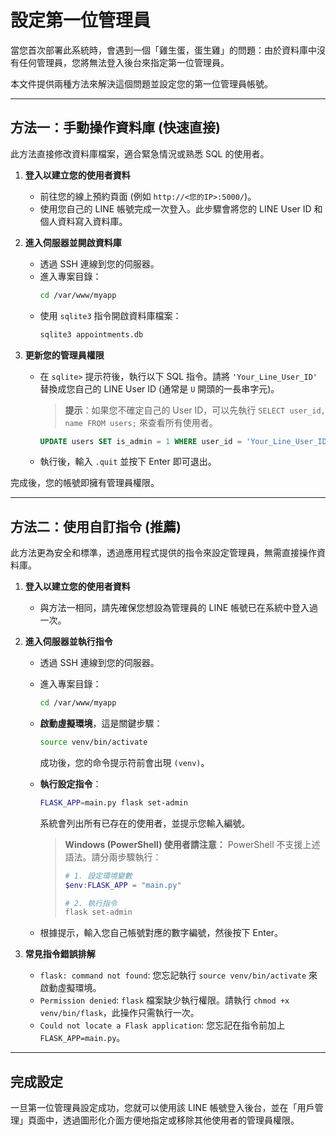 # 設定第一位管理員

當您首次部署此系統時，會遇到一個「雞生蛋，蛋生雞」的問題：由於資料庫中沒有任何管理員，您將無法登入後台來指定第一位管理員。

本文件提供兩種方法來解決這個問題並設定您的第一位管理員帳號。

---

## 方法一：手動操作資料庫 (快速直接)

此方法直接修改資料庫檔案，適合緊急情況或熟悉 SQL 的使用者。

1.  **登入以建立您的使用者資料**
    *   前往您的線上預約頁面 (例如 `http://<您的IP>:5000/`)。
    *   使用您自己的 LINE 帳號完成一次登入。此步驟會將您的 LINE User ID 和個人資料寫入資料庫。

2.  **進入伺服器並開啟資料庫**
    *   透過 SSH 連線到您的伺服器。
    *   進入專案目錄：
        ```bash
        cd /var/www/myapp
        ```
    *   使用 `sqlite3` 指令開啟資料庫檔案：
        ```bash
        sqlite3 appointments.db
        ```

3.  **更新您的管理員權限**
    *   在 `sqlite>` 提示符後，執行以下 SQL 指令。請將 `'Your_Line_User_ID'` 替換成您自己的 LINE User ID (通常是 `U` 開頭的一長串字元)。
        > **提示**：如果您不確定自己的 User ID，可以先執行 `SELECT user_id, name FROM users;` 來查看所有使用者。
        ```sql
        UPDATE users SET is_admin = 1 WHERE user_id = 'Your_Line_User_ID';
        ```
    *   執行後，輸入 `.quit` 並按下 Enter 即可退出。

完成後，您的帳號即擁有管理員權限。

---

## 方法二：使用自訂指令 (推薦)

此方法更為安全和標準，透過應用程式提供的指令來設定管理員，無需直接操作資料庫。

1.  **登入以建立您的使用者資料**
    *   與方法一相同，請先確保您想設為管理員的 LINE 帳號已在系統中登入過一次。

2.  **進入伺服器並執行指令**
    *   透過 SSH 連線到您的伺服器。
    *   進入專案目錄：
        ```bash
        cd /var/www/myapp
        ```
    *   **啟動虛擬環境**，這是關鍵步驟：
        ```bash
        source venv/bin/activate
        ```
        成功後，您的命令提示符前會出現 `(venv)`。

    *   **執行設定指令**：
        ```bash
        FLASK_APP=main.py flask set-admin
        ```
        系統會列出所有已存在的使用者，並提示您輸入編號。

        > **Windows (PowerShell) 使用者請注意：**
        > PowerShell 不支援上述語法。請分兩步驟執行：
        > ```powershell
        > # 1. 設定環境變數
        > $env:FLASK_APP = "main.py"
        >
        > # 2. 執行指令
        > flask set-admin
        > ```

    *   根據提示，輸入您自己帳號對應的數字編號，然後按下 Enter。

3.  **常見指令錯誤排解**
    *   `flask: command not found`: 您忘記執行 `source venv/bin/activate` 來啟動虛擬環境。
    *   `Permission denied`: `flask` 檔案缺少執行權限。請執行 `chmod +x venv/bin/flask`，此操作只需執行一次。
    *   `Could not locate a Flask application`: 您忘記在指令前加上 `FLASK_APP=main.py`。

---

## 完成設定

一旦第一位管理員設定成功，您就可以使用該 LINE 帳號登入後台，並在「用戶管理」頁面中，透過圖形化介面方便地指定或移除其他使用者的管理員權限。